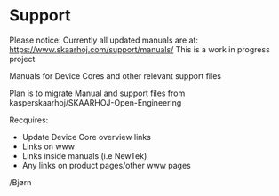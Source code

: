 # Support
Please notice: Currently all updated manuals are at: https://www.skaarhoj.com/support/manuals/
This is a work in progress project


Manuals for Device Cores and other relevant support files

Plan is to migrate Manual and support files from kasperskaarhoj/SKAARHOJ-Open-Engineering

Recquires:
- Update Device Core overview links
- Links on www
- Links inside manuals (i.e NewTek)
- Any links on product pages/other www pages

/Bjørn
